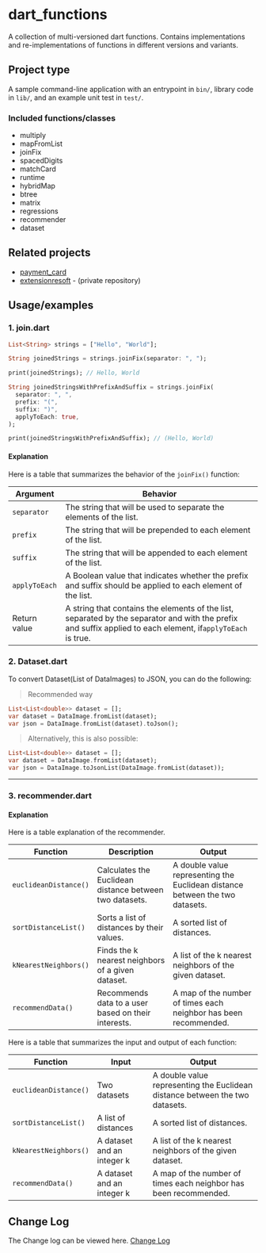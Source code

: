 # dart_functions

A collection of multi-versioned dart functions.
Contains implementations and re-implementations of functions in different versions and variants.

## Project type

A sample command-line application with an entrypoint in `bin/`, library code
in `lib/`, and an example unit test in `test/`.

### Included functions/classes

* multiply
* mapFromList
* joinFix
* spacedDigits
* matchCard
* runtime
* hybridMap
* btree
* matrix
* regressions
* recommender
* dataset

## Related projects

* [payment_card](https://github.com/kenresoft/payment_card)
* [extensionresoft](https://github.com/kenresoft/extensionresoft) - (private repository)

## Usage/examples

### 1. join.dart

```dart
List<String> strings = ["Hello", "World"];

String joinedStrings = strings.joinFix(separator: ", ");

print(joinedStrings); // Hello, World

String joinedStringsWithPrefixAndSuffix = strings.joinFix(
  separator: ", ",
  prefix: "(",
  suffix: ")",
  applyToEach: true,
);

print(joinedStringsWithPrefixAndSuffix); // (Hello, World)
```

#### Explanation

Here is a table that summarizes the behavior of the `joinFix()` function:

| Argument      | Behavior                                                                                                                                                     |
|---------------|--------------------------------------------------------------------------------------------------------------------------------------------------------------|
| `separator`   | The string that will be used to separate the elements of the list.                                                                                           |
| `prefix`      | The string that will be prepended to each element of the list.                                                                                               |
| `suffix`      | The string that will be appended to each element of the list.                                                                                                |
| `applyToEach` | A Boolean value that indicates whether the prefix and suffix should be applied to each element of the list.                                                  |
| Return value  | A string that contains the elements of the list, separated by the separator and with the prefix and suffix applied to each element, if`applyToEach` is true. |

### 2. Dataset.dart

To convert Dataset(List of DataImages) to JSON, you can do the following:

> Recommended way

```dart
List<List<double>> dataset = [];
var dataset = DataImage.fromList(dataset);
var json = DataImage.fromList(dataset).toJson();
```

> Alternatively, this is also possible:

```dart
List<List<double>> dataset = [];
var dataset = DataImage.fromList(dataset);
var json = DataImage.toJsonList(DataImage.fromList(dataset));
```

---


### 3. recommender.dart

#### Explanation

Here is a table explanation of the recommender.

**Function** | **Description** | **Output**
---|---|---|
`euclideanDistance()` | Calculates the Euclidean distance between two datasets. | A double value representing the Euclidean distance between the two datasets.
`sortDistanceList()` | Sorts a list of distances by their values. | A sorted list of distances.
`kNearestNeighbors()` | Finds the k nearest neighbors of a given dataset. | A list of the k nearest neighbors of the given dataset.
`recommendData()` | Recommends data to a user based on their interests. | A map of the number of times each neighbor has been recommended.


Here is a table that summarizes the input and output of each function:


**Function** | **Input** | **Output**
---|---|---|
`euclideanDistance()` | Two datasets | A double value representing the Euclidean distance between the two datasets.
`sortDistanceList()` | A list of distances | A sorted list of distances.
`kNearestNeighbors()` | A dataset and an integer k | A list of the k nearest neighbors of the given dataset.
`recommendData()` | A dataset and an integer k | A map of the number of times each neighbor has been recommended.

## Change Log

The Change log can be viewed here.
[Change Log](CHANGELOG.md)

